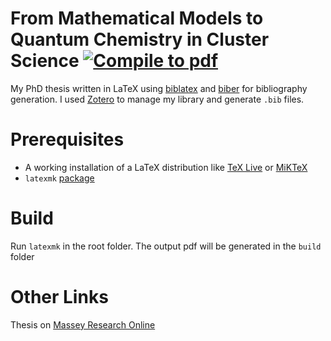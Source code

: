 # From Mathematical Models to Quantum Chemistry in Cluster Science [![Compile to pdf](https://github.com/Trombach/thesis/actions/workflows/compile.yml/badge.svg?branch=v1.1&event=release)](https://github.com/Trombach/thesis/actions/workflows/compile.yml)
My PhD thesis written in LaTeX using [biblatex](https://ctan.org/pkg/biblatex?lang=en) and [biber](https://sourceforge.net/projects/biblatex-biber/) for bibliography generation. I used [Zotero]() to manage my library and generate `.bib` files.

# Prerequisites

* A working installation of a LaTeX distribution like [TeX Live](https://www.tug.org/texlive/) or [MiKTeX](https://miktex.org/)
* `latexmk` [package](https://ctan.org/pkg/latexmk/?lang=en)

# Build

Run `latexmk` in the root folder. The output pdf will be generated in the `build` folder

# Other Links

Thesis on [Massey Research Online](http://hdl.handle.net/10179/15294)
